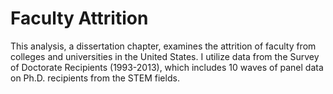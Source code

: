 # Faculty Attrition
This analysis, a dissertation chapter, examines the attrition of faculty from colleges and universities in the United States.  I utilize data from the Survey of Doctorate Recipients (1993-2013), which includes 10 waves of panel data on Ph.D. recipients from the STEM fields.

